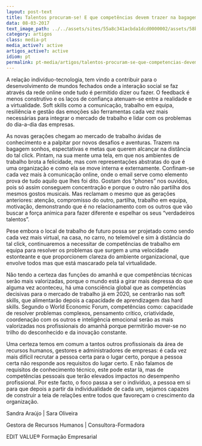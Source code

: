 ```yaml
---
layout: post-text
title: Talentos procuram-se! E que competências devem trazer na bagagem?
data: 08-03-2017
text_image_path: ../../assets/sites/55a8c341acbda1dcd0000002/assets/58bde96cacbda1db5a00113a/_13.jpg
category: artigos
class: media-pt
media_active?: active
artigos_active?: active
idiom: pt
permalink: pt-media/artigos/talentos-procuram-se-que-competencias-devem-trazer-na-bagagem
---
```


A relação indivíduo-tecnologia, tem vindo a contribuir para o desenvolvimento de mundos fechados onde a interação social se faz através da rede online onde tudo é permitido dizer ou fazer. O feedback é menos construtivo e os laços de confiança atenuam-se entre a realidade e a virtualidade. Soft skills como a comunicação, trabalho em equipa, resiliência e gestão das emoções são ferramentas cada vez mais necessárias para integrar o mercado de trabalho e lidar com os problemas do dia-a-dia das empresas.

As novas gerações chegam ao mercado de trabalho ávidas de conhecimento e a palpitar por novos desafios e aventuras. Trazem na bagagem sonhos, espectativas e metas que querem alcançar na distância do tal click. Pintam, na sua mente uma tela, em que nos ambientes de trabalho brota a felicidade, mas com representações abstratas do que é uma organização e como ela se move interna e externamente. Confinam-se cada vez mais à comunicação online, onde o email serve como elemento prova de tudo aquilo que lhes foi dito. Gostam dos “phones” nos ouvidos, pois só assim conseguem concentração e porque o outro não partilha dos mesmos gostos musicais. Mas reclamam o mesmo que as gerações anteriores: atenção, compromisso do outro, partilha, trabalho em equipa, motivação, demonstrando que é no relacionamento com os outros que vão buscar a força anímica para fazer diferente e espelhar os seus “verdadeiros talentos”.

Pese embora o local de trabalho de futuro possa ser projetado como sendo cada vez mais virtual, na casa, no carro, no telemóvel e sim à distância do tal click, continuaremos a necessitar de competências de trabalho em equipa para resolver os problemas que surgem a uma velocidade estonteante e que proporcionem clareza do ambiente organizacional, que envolve todos mas que está mascarado pela tal virtualidade.

Não tendo a certeza das funções do amanhã e que competências técnicas serão mais valorizadas, porque o mundo está a girar mais depressa do que alguma vez aconteceu, há uma consciência global que as competências decisivas para o mercado de trabalho já em 2020, se centrarão nas soft skills, que alimentarão depois a capacidade de aprendizagem das hard skills. Segundo o World Economic Forum, competências como: capacidade de resolver problemas complexos, pensamento crítico, criatividade, coordenação com os outros e inteligência emocional serão as mais valorizadas nos profissionais do amanhã porque permitirão mover-se no trilho do desconhecido e da inovação constante.

Uma certeza temos em comum a tantos outros profissionais da área de recursos humanos, gestores e administradores de empresas: é cada vez mais difícil recrutar a pessoa certa para o lugar certo, porque a pessoa certa não responde aos requisitos do lugar certo. E não falamos de requisitos de conhecimento técnico, este pode estar lá, mas de competências pessoais que terão elevados impactos no desempenho profissional. Por este facto, o foco passa a ser o indivíduo, a pessoa em si para que depois a partir da individualidade de cada um, sejamos capazes de construir a teia de relações entre todos que favoreçam o crescimento da organização.

 

Sandra Araújo | Sara Oliveira

Gestora de Recursos Humanos | Consultora-Formadora

EDIT VALUE® Formação Empresarial
